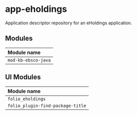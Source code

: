 # app-eholdings
Application descriptor repository for an eHoldings application.

## Modules
| Module name            |
|:-----------------------|
| `mod-kb-ebsco-java`    |

## UI Modules
| Module name                       |
|:----------------------------------|
| `folio_eholdings`                 |
| `folio_plugin-find-package-title` |